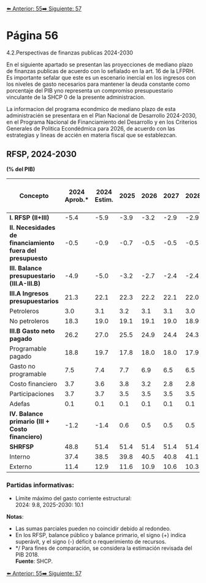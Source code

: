 [⬅️ Anterior: 55](./55.md)[➡️ Siguiente: 57](./57.md)

# Página 56

4.2.Perspectivas de finanzas publicas 2024-2030

En el siguiente apartado se presentan las proyecciones de mediano plazo de finanzas publicas de acuerdo con
lo sefialado en la art. 16 de la LFPRH. Es importante sefalar que este es un escenario inercial en los ingresos con
los niveles de gasto necesarios para mantener la deuda constante como porcentaje del PIB yno representa un
compromiso presupuestario vinculante de la SHCP 0 de la presente administracion.

La informacion del programa econdmico de mediano plazo de esta administracién se presentara en el Plan
Nacional de Desarrollo 2024-2030, en el Programa Nacional de Financiamiento del Desarrollo y en los Criterios
Generales de Politica Econdédmica para 2026, de acuerdo con las estrategias y lineas de accién en materia fiscal
que se establezcan.

## RFSP, 2024-2030  
**(% del PIB)**

| Concepto                                          | 2024 Aprob.* | 2024 Estim. | 2025  | 2026  | 2027  | 2028  | 2029  | 2030  | Dif. 2025 vs 2030 |
|--------------------------------------------------|--------------|-------------|-------|-------|-------|-------|-------|-------|-------------------|
| **I. RFSP (II+III)**                             | -5.4         | -5.9        | -3.9  | -3.2  | -2.9  | -2.9  | -2.9  | -2.9  | 1.1               |
| **II. Necesidades de financiamiento fuera del presupuesto** | -0.5         | -0.9        | -0.7  | -0.5  | -0.5  | -0.5  | -0.5  | -0.5  | 0.2               |
| **III. Balance presupuestario (III.A-III.B)**    | -4.9         | -5.0        | -3.2  | -2.7  | -2.4  | -2.4  | -2.4  | -2.4  | 0.9               |
| **III.A Ingresos presupuestarios**               | 21.3         | 22.1        | 22.3  | 22.2  | 22.1  | 22.0  | 21.9  | 21.8  | -0.5              |
| Petroleros                                       | 3.0          | 3.1         | 3.2   | 3.1   | 3.1   | 3.0   | 3.0   | 3.0   | -0.2              |
| No petroleros                                    | 18.3         | 19.0        | 19.1  | 19.1  | 19.0  | 18.9  | 18.9  | 18.8  | -0.3              |
| **III.B Gasto neto pagado**                      | 26.2         | 27.0        | 25.5  | 24.9  | 24.4  | 24.3  | 24.2  | 24.1  | -1.4              |
| Programable pagado                               | 18.8         | 19.7        | 17.8  | 18.0  | 18.0  | 17.9  | 17.9  | 17.8  | 0.0               |
| Gasto no programable                             | 7.5          | 7.4         | 7.7   | 6.9   | 6.5   | 6.5   | 6.3   | 6.3   | -1.4              |
| Costo financiero                                 | 3.7          | 3.6         | 3.8   | 3.2   | 2.8   | 2.8   | 2.7   | 2.7   | -1.1              |
| Participaciones                                  | 3.7          | 3.7         | 3.5   | 3.5   | 3.5   | 3.5   | 3.5   | 3.5   | -0.2              |
| Adefas                                           | 0.1          | 0.1         | 0.1   | 0.1   | 0.1   | 0.1   | 0.1   | 0.1   | 0.0               |
| **IV. Balance primario (III + Costo financiero)** | -1.2         | -1.4        | 0.6   | 0.5   | 0.5   | 0.5   | 0.4   | 0.4   | -0.2              |
| **SHRFSP**                                       | 48.8         | 51.4        | 51.4  | 51.4  | 51.4  | 51.4  | 51.4  | 51.4  | 0.0               |
| Interno                                          | 37.4         | 38.5        | 39.8  | 40.5  | 40.8  | 41.1  | 41.4  | 41.7  | 1.9               |
| Externo                                          | 11.4         | 12.9        | 11.6  | 10.9  | 10.6  | 10.3  | 10.0  | 9.7   | -1.9              |

### Partidas informativas:
- Límite máximo del gasto corriente estructural:  
  2024: 9.8, 2025-2030: 10.1

**Notas**:  
- Las sumas parciales pueden no coincidir debido al redondeo.  
- En los RFSP, balance público y balance primario, el signo (+) indica superávit, y el signo (-) déficit o requerimiento de recursos.  
- */ Para fines de comparación, se considera la estimación revisada del PIB 2018.  
**Fuente**: SHCP.


[⬅️ Anterior: 55](./55.md)[➡️ Siguiente: 57](./57.md)